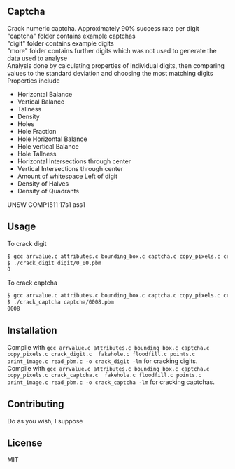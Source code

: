 ## Captcha

Crack numeric captcha. Approximately 90% success rate per digit  
"captcha" folder contains example captchas  
"digit" folder contains example digits  
"more" folder contains further digits which was not used to generate the data used to analyse  
Analysis done by calculating properties of individual digits, then comparing values to the standard deviation and choosing the most matching digits  
Properties include
* Horizontal Balance
* Vertical Balance
* Tallness
* Density
* Holes
* Hole Fraction
* Hole Horizontal Balance
* Hole vertical Balance
* Hole Tallness
* Horizontal Intersections through center
* Vertical Intersections through center
* Amount of whitespace Left of digit
* Density of Halves
* Density of Quadrants

UNSW COMP1511 17s1 ass1

## Usage
To crack digit
```bash
$ gcc arrvalue.c attributes.c bounding_box.c captcha.c copy_pixels.c crack_digit.c  fakehole.c floodfill.c points.c print_image.c read_pbm.c -o crack_digit -lm
$ ./crack_digit digit/0_00.pbm
0
```
To crack captcha
```bash
$ gcc arrvalue.c attributes.c bounding_box.c captcha.c copy_pixels.c crack_captcha.c  fakehole.c floodfill.c points.c print_image.c read_pbm.c -o crack_captcha -lm
$ ./crack_captcha captcha/0008.pbm
0008
```

## Installation
Compile with `gcc arrvalue.c attributes.c bounding_box.c captcha.c copy_pixels.c crack_digit.c  fakehole.c floodfill.c points.c print_image.c read_pbm.c -o crack_digit -lm` for cracking digits.  
Compile with `gcc arrvalue.c attributes.c bounding_box.c captcha.c copy_pixels.c crack_captcha.c  fakehole.c floodfill.c points.c print_image.c read_pbm.c -o crack_captcha -lm` for cracking captchas.

## Contributing
Do as you wish, I suppose

## License
MIT